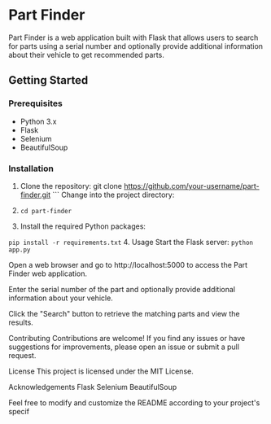 # Part Finder

Part Finder is a web application built with Flask that allows users to search for parts using a serial number and optionally provide additional information about their vehicle to get recommended parts.

## Getting Started

### Prerequisites

- Python 3.x
- Flask
- Selenium
- BeautifulSoup

### Installation

1. Clone the repository:
git clone https://github.com/your-username/part-finder.git ```
Change into the project directory:

2. ```cd part-finder```

3. Install the required Python packages:

```pip install -r requirements.txt```
4. Usage
Start the Flask server:
```python app.py```

Open a web browser and go to http://localhost:5000 to access the Part Finder web application.

Enter the serial number of the part and optionally provide additional information about your vehicle.

Click the "Search" button to retrieve the matching parts and view the results.

Contributing
Contributions are welcome! If you find any issues or have suggestions for improvements, please open an issue or submit a pull request.

License
This project is licensed under the MIT License.

Acknowledgements
Flask
Selenium
BeautifulSoup


Feel free to modify and customize the README according to your project's specif